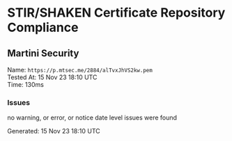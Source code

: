 # STIR/SHAKEN Certificate Repository Compliance

## Martini Security

Name: `https://p.mtsec.me/2884/alTvxJhVS2kw.pem`\
Tested At: 15 Nov 23 18:10 UTC\
Time: 130ms

### Issues

no warning, or error, or notice date level issues were found

Generated: 15 Nov 23 18:10 UTC